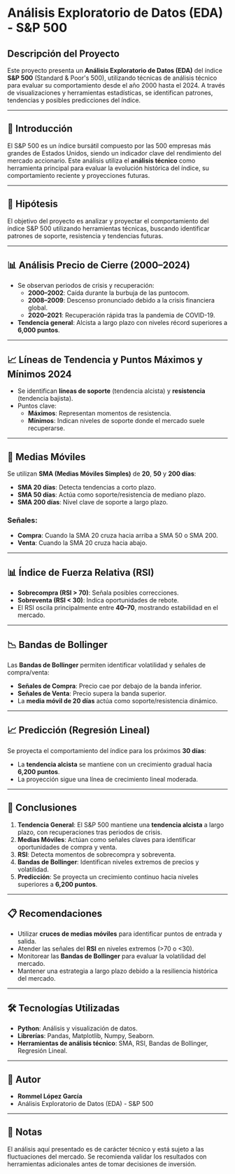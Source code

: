 # Análisis Exploratorio de Datos (EDA) - S&P 500

## Descripción del Proyecto

Este proyecto presenta un **Análisis Exploratorio de Datos (EDA)** del índice **S&P 500** (Standard & Poor's 500), utilizando técnicas de análisis técnico para evaluar su comportamiento desde el año 2000 hasta el 2024. A través de visualizaciones y herramientas estadísticas, se identifican patrones, tendencias y posibles predicciones del índice.

---

## 📌 **Introducción**

El S&P 500 es un índice bursátil compuesto por las 500 empresas más grandes de Estados Unidos, siendo un indicador clave del rendimiento del mercado accionario. Este análisis utiliza el **análisis técnico** como herramienta principal para evaluar la evolución histórica del índice, su comportamiento reciente y proyecciones futuras.

---

## 🎯 **Hipótesis**

El objetivo del proyecto es analizar y proyectar el comportamiento del índice S&P 500 utilizando herramientas técnicas, buscando identificar patrones de soporte, resistencia y tendencias futuras.

---

## 📊 **Análisis Precio de Cierre (2000–2024)**

- Se observan periodos de crisis y recuperación:
  - **2000–2002**: Caída durante la burbuja de las puntocom.
  - **2008–2009**: Descenso pronunciado debido a la crisis financiera global.
  - **2020–2021**: Recuperación rápida tras la pandemia de COVID-19.
- **Tendencia general**: Alcista a largo plazo con niveles récord superiores a **6,000 puntos**.

---

## 📈 **Líneas de Tendencia y Puntos Máximos y Mínimos 2024**

- Se identifican **líneas de soporte** (tendencia alcista) y **resistencia** (tendencia bajista).
- Puntos clave:
  - **Máximos**: Representan momentos de resistencia.
  - **Mínimos**: Indican niveles de soporte donde el mercado suele recuperarse.

---

## 🔄 **Medias Móviles**

Se utilizan **SMA (Medias Móviles Simples)** de **20**, **50** y **200 días**:
- **SMA 20 días**: Detecta tendencias a corto plazo.  
- **SMA 50 días**: Actúa como soporte/resistencia de mediano plazo.  
- **SMA 200 días**: Nivel clave de soporte a largo plazo.  

### Señales:
- **Compra**: Cuando la SMA 20 cruza hacia arriba a SMA 50 o SMA 200.  
- **Venta**: Cuando la SMA 20 cruza hacia abajo.  

---

## 📊 **Índice de Fuerza Relativa (RSI)**

- **Sobrecompra (RSI > 70)**: Señala posibles correcciones.  
- **Sobreventa (RSI < 30)**: Indica oportunidades de rebote.  
- El RSI oscila principalmente entre **40–70**, mostrando estabilidad en el mercado.

---

## 📉 **Bandas de Bollinger**

Las **Bandas de Bollinger** permiten identificar volatilidad y señales de compra/venta:
- **Señales de Compra**: Precio cae por debajo de la banda inferior.  
- **Señales de Venta**: Precio supera la banda superior.  
- La **media móvil de 20 días** actúa como soporte/resistencia dinámico.

---

## 📈 **Predicción (Regresión Lineal)**

Se proyecta el comportamiento del índice para los próximos **30 días**:
- La **tendencia alcista** se mantiene con un crecimiento gradual hacia **6,200 puntos**.  
- La proyección sigue una línea de crecimiento lineal moderada.

---

## 📝 **Conclusiones**

1. **Tendencia General**: El S&P 500 mantiene una **tendencia alcista** a largo plazo, con recuperaciones tras periodos de crisis.
2. **Medias Móviles**: Actúan como señales claves para identificar oportunidades de compra y venta.  
3. **RSI**: Detecta momentos de sobrecompra y sobreventa.  
4. **Bandas de Bollinger**: Identifican niveles extremos de precios y volatilidad.  
5. **Predicción**: Se proyecta un crecimiento continuo hacia niveles superiores a **6,200 puntos**.

---

## 📋 **Recomendaciones**

- Utilizar **cruces de medias móviles** para identificar puntos de entrada y salida.
- Atender las señales del **RSI** en niveles extremos (>70 o <30).
- Monitorear las **Bandas de Bollinger** para evaluar la volatilidad del mercado.
- Mantener una estrategia a largo plazo debido a la resiliencia histórica del mercado.

---

## 🛠 **Tecnologías Utilizadas**

- **Python**: Análisis y visualización de datos.
- **Librerías**: Pandas, Matplotlib, Numpy, Seaborn.
- **Herramientas de análisis técnico**: SMA, RSI, Bandas de Bollinger, Regresión Lineal.

---

## 🚀 **Autor**

- **Rommel López García**  
- Análisis Exploratorio de Datos (EDA) - S&P 500  

---

## 📝 **Notas**

El análisis aquí presentado es de carácter técnico y está sujeto a las fluctuaciones del mercado. Se recomienda validar los resultados con herramientas adicionales antes de tomar decisiones de inversión.

